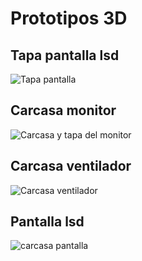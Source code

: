 # Prototipos 3D
## Tapa pantalla lsd
![Tapa pantalla](https://github.com/JulioJohan/AmbiSense_IOT/assets/99858923/d691f290-887c-4beb-a949-37c47590d6dd)
## Carcasa monitor
![Carcasa y tapa del monitor](https://github.com/JulioJohan/AmbiSense_IOT/assets/99858923/333837d8-49a7-4668-99b1-f36d41ac5df9)
## Carcasa ventilador
![Carcasa ventilador](https://github.com/JulioJohan/AmbiSense_IOT/assets/99858923/5b27fb59-612f-4d08-9867-f164311eae0e)
## Pantalla lsd
![carcasa pantalla](https://github.com/JulioJohan/AmbiSense_IOT/assets/99858923/cd762f0b-3ca8-4739-8981-8f2a37d12b80)
